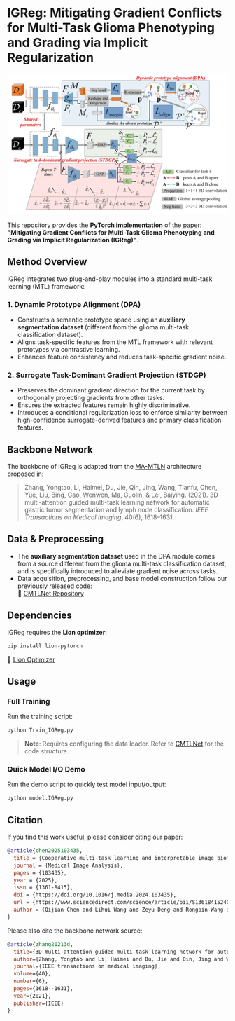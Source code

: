 # IGReg: Mitigating Gradient Conflicts for Multi-Task Glioma Phenotyping and Grading via Implicit Regularization

![IGReg Network Architecture](IGReg.jpg)

This repository provides the **PyTorch implementation** of the paper:  
**"Mitigating Gradient Conflicts for Multi-Task Glioma Phenotyping and Grading via Implicit Regularization (IGReg)"**.

## Method Overview

IGReg integrates two plug-and-play modules into a standard multi-task learning (MTL) framework:

### 1. Dynamic Prototype Alignment (DPA)
- Constructs a semantic prototype space using an **auxiliary segmentation dataset** (different from the glioma multi-task classification dataset).
- Aligns task-specific features from the MTL framework with relevant prototypes via contrastive learning.
- Enhances feature consistency and reduces task-specific gradient noise.

### 2. Surrogate Task-Dominant Gradient Projection (STDGP)
- Preserves the dominant gradient direction for the current task by orthogonally projecting gradients from other tasks.
- Ensures the extracted features remain highly discriminative.
- Introduces a conditional regularization loss to enforce similarity between high-confidence surrogate-derived features and primary classification features.

## Backbone Network
The backbone of IGReg is adapted from the [MA-MTLN](https://github.com/infinite-tao/MA-MTLN) architecture proposed in:  
> Zhang, Yongtao, Li, Haimei, Du, Jie, Qin, Jing, Wang, Tianfu, Chen, Yue, Liu, Bing, Gao, Wenwen, Ma, Guolin, & Lei, Baiying. (2021). 3D multi-attention guided multi-task learning network for automatic gastric tumor segmentation and lymph node classification. *IEEE Transactions on Medical Imaging*, 40(6), 1618–1631.

## Data & Preprocessing
- The **auxiliary segmentation dataset** used in the DPA module comes from a source different from the glioma multi-task classification dataset, and is specifically introduced to alleviate gradient noise across tasks.
- Data acquisition, preprocessing, and base model construction follow our previously released code:  
🔗 [CMTLNet Repository](https://github.com/ChiChienMile/CMTLNet/)

## Dependencies
IGReg requires the **Lion optimizer**:
```bash
pip install lion-pytorch
```
🔗 [Lion Optimizer](https://github.com/lucidrains/lion-pytorch)

## Usage

### Full Training
Run the training script:
```bash
python Train_IGReg.py
```
> **Note**: Requires configuring the data loader. Refer to [CMTLNet](https://github.com/ChiChienMile/CMTLNet/) for the code structure.

### Quick Model I/O Demo
Run the demo script to quickly test model input/output:
```bash
python model.IGReg.py
```

## Citation
If you find this work useful, please consider citing our paper:
```bibtex
@article{chen2025103435,
  title = {Cooperative multi-task learning and interpretable image biomarkers for glioma grading and molecular subtyping},
  journal = {Medical Image Analysis},
  pages = {103435},
  year = {2025},
  issn = {1361-8415},
  doi = {https://doi.org/10.1016/j.media.2024.103435},
  url = {https://www.sciencedirect.com/science/article/pii/S1361841524003608},
  author = {Qijian Chen and Lihui Wang and Zeyu Deng and Rongpin Wang and Li Wang and Caiqing Jian and Yue-Min Zhu}
}
```

Please also cite the backbone network source:
```bibtex
@article{zhang20213d,
  title={3D multi-attention guided multi-task learning network for automatic gastric tumor segmentation and lymph node classification},
  author={Zhang, Yongtao and Li, Haimei and Du, Jie and Qin, Jing and Wang, Tianfu and Chen, Yue and Liu, Bing and Gao, Wenwen and Ma, Guolin and Lei, Baiying},
  journal={IEEE transactions on medical imaging},
  volume={40},
  number={6},
  pages={1618--1631},
  year={2021},
  publisher={IEEE}
}
```
